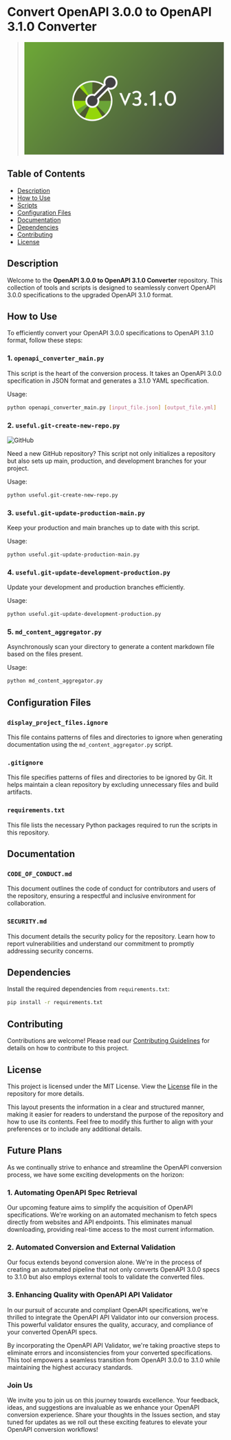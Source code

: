 # Convert OpenAPI 3.0.0 to OpenAPI 3.1.0 Converter

> ![OpenAPI](assets/openapi310.png)

## Table of Contents

- [Description](#description)
- [How to Use](#how-to-use)
- [Scripts](#scripts)
- [Configuration Files](#configuration-files)
- [Documentation](#documentation)
- [Dependencies](#dependencies)
- [Contributing](#contributing)
- [License](#license)

## Description

Welcome to the **OpenAPI 3.0.0 to OpenAPI 3.1.0 Converter** repository. This collection of tools and scripts is designed to seamlessly convert OpenAPI 3.0.0 specifications to the upgraded OpenAPI 3.1.0 format.

## How to Use

To efficiently convert your OpenAPI 3.0.0 specifications to OpenAPI 3.1.0 format, follow these steps:

### 1. `openapi_converter_main.py`

This script is the heart of the conversion process. It takes an OpenAPI 3.0.0 specification in JSON format and generates a 3.1.0 YAML specification.

Usage:

```bash
python openapi_converter_main.py [input_file.json] [output_file.yml]
```

### 2. `useful.git-create-new-repo.py`

![GitHub](https://www.vectorlogo.zone/logos/github/github-ar21.svg)

Need a new GitHub repository? This script not only initializes a repository but also sets up main, production, and development branches for your project.

Usage:

```bash
python useful.git-create-new-repo.py
```

### 3. `useful.git-update-production-main.py`

Keep your production and main branches up to date with this script.

Usage:

```bash
python useful.git-update-production-main.py
```

### 4. `useful.git-update-development-production.py`

Update your development and production branches efficiently.

Usage:

```bash
python useful.git-update-development-production.py
```

### 5. `md_content_aggregator.py`

Asynchronously scan your directory to generate a content markdown file based on the files present.

Usage:

```bash
python md_content_aggregator.py
```

## Configuration Files

### `display_project_files.ignore`

This file contains patterns of files and directories to ignore when generating documentation using the `md_content_aggregator.py` script.

### `.gitignore`

This file specifies patterns of files and directories to be ignored by Git. It helps maintain a clean repository by excluding unnecessary files and build artifacts.

### `requirements.txt`

This file lists the necessary Python packages required to run the scripts in this repository.

## Documentation

### `CODE_OF_CONDUCT.md`

This document outlines the code of conduct for contributors and users of the repository, ensuring a respectful and inclusive environment for collaboration.

### `SECURITY.md`

This document details the security policy for the repository. Learn how to report vulnerabilities and understand our commitment to promptly addressing security concerns.

## Dependencies

Install the required dependencies from `requirements.txt`:

```bash
pip install -r requirements.txt
```

## Contributing

Contributions are welcome! Please read our [Contributing Guidelines](CONTRIBUTING.md) for details on how to contribute to this project.

## License

This project is licensed under the MIT License. View the [License](LICENSE) file in the repository for more details.


This layout presents the information in a clear and structured manner, making it easier for readers to understand the purpose of the repository and how to use its contents. Feel free to modify this further to align with your preferences or to include any additional details.

## Future Plans

As we continually strive to enhance and streamline the OpenAPI conversion process, we have some exciting developments on the horizon:

### 1. Automating OpenAPI Spec Retrieval

Our upcoming feature aims to simplify the acquisition of OpenAPI specifications. We're working on an automated mechanism to fetch specs directly from websites and API endpoints. This eliminates manual downloading, providing real-time access to the most current information.

### 2. Automated Conversion and External Validation

Our focus extends beyond conversion alone. We're in the process of creating an automated pipeline that not only converts OpenAPI 3.0.0 specs to 3.1.0 but also employs external tools to validate the converted files.

### 3. Enhancing Quality with OpenAPI API Validator

In our pursuit of accurate and compliant OpenAPI specifications, we're thrilled to integrate the OpenAPI API Validator into our conversion process. This powerful validator ensures the quality, accuracy, and compliance of your converted OpenAPI specs.

By incorporating the OpenAPI API Validator, we're taking proactive steps to eliminate errors and inconsistencies from your converted specifications. This tool empowers a seamless transition from OpenAPI 3.0.0 to 3.1.0 while maintaining the highest accuracy standards.

### Join Us 
We invite you to join us on this journey towards excellence. Your feedback, ideas, and suggestions are invaluable as we enhance your OpenAPI conversion experience. Share your thoughts in the Issues section, and stay tuned for updates as we roll out these exciting features to elevate your OpenAPI conversion workflows!